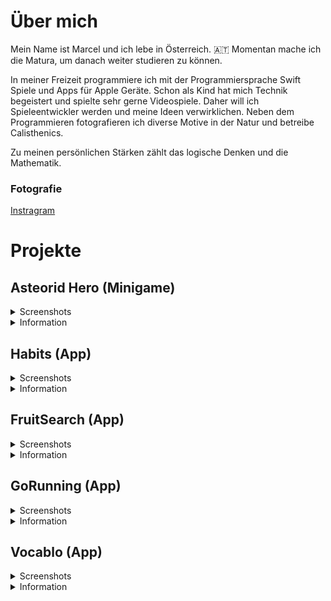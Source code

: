 # Über mich

Mein Name ist Marcel und ich lebe in Österreich. 🇦🇹 Momentan mache ich die Matura, um danach weiter studieren zu können.

In meiner Freizeit programmiere ich mit der Programmiersprache Swift Spiele und Apps für Apple Geräte.
Schon als Kind hat mich Technik begeistert und spielte sehr gerne Videospiele. Daher will ich Spieleentwickler werden und meine Ideen verwirklichen.
Neben dem Programmieren fotografieren ich diverse Motive in der Natur und betreibe Calisthenics.

Zu meinen persönlichen Stärken zählt das logische Denken und die Mathematik. 

### Fotografie
<a href="https://www.instagram.com/marcelscode/">Instragram</a>


# Projekte

## Asteorid Hero (Minigame)

<details>
  <summary>Screenshots</summary>
</details>
<details>
  <summary>Information</summary>
</details>


## Habits (App)

<details>
  <summary>Screenshots</summary>
</details>
<details>
  <summary>Information</summary>
</details>


## FruitSearch (App)

<details>
  <summary>Screenshots</summary>
</details>
<details>
  <summary>Information</summary>
</details>


## GoRunning (App)

<details>
  <summary>Screenshots</summary>
</details>
<details>
  <summary>Information</summary>
</details>


## Vocablo (App)

<details>
  <summary>Screenshots</summary>
</details>
<details>
  <summary>Information</summary>
</details>




